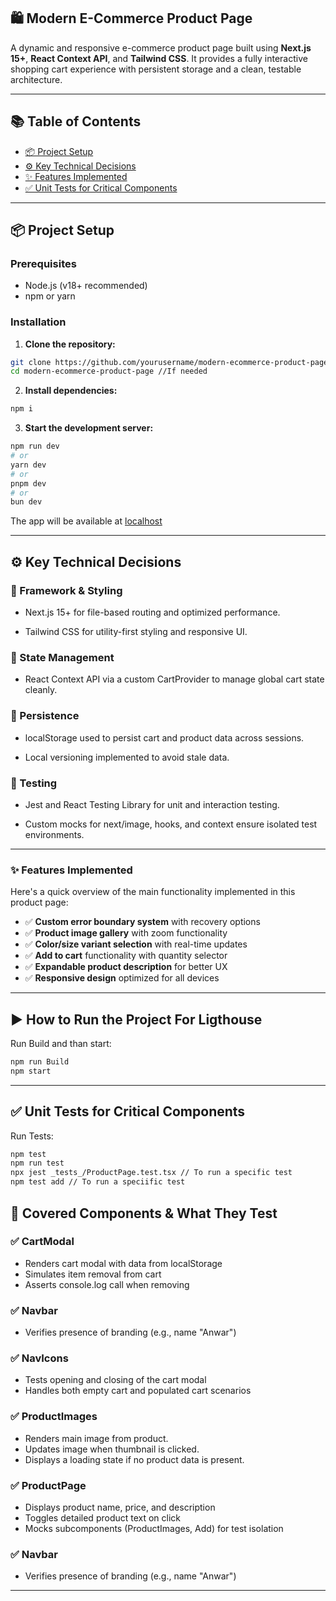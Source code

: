 ## 🛍️ Modern E-Commerce Product Page

A dynamic and responsive e-commerce product page built using **Next.js 15+**, **React Context API**, and **Tailwind CSS**. It provides a fully interactive shopping cart experience with persistent storage and a clean, testable architecture.

---

## 📚 Table of Contents

- [📦 Project Setup](#-project-setup)
- [⚙️ Key Technical Decisions](#-Key-Technical-Decisions)
- [✨ Features Implemented](#-features-implemented)
- [✅ Unit Tests for Critical Components](#-Unit-Tests-for-Critical-Components)

---

## 📦 Project Setup

### Prerequisites

- Node.js (v18+ recommended)
- npm or yarn

### Installation

1. **Clone the repository:**

```bash
git clone https://github.com/yourusername/modern-ecommerce-product-page.git
cd modern-ecommerce-product-page //If needed
```

2. **Install dependencies:**

```bash
npm i
```

3. **Start the development server:**

```bash
npm run dev
# or
yarn dev
# or
pnpm dev
# or
bun dev
```

The app will be available at [localhost](http://localhost:3000)

---

## ⚙️ Key Technical Decisions

### 🔧 Framework & Styling

- Next.js 15+ for file-based routing and optimized performance.

- Tailwind CSS for utility-first styling and responsive UI.

### 🧠 State Management

- React Context API via a custom CartProvider to manage global cart state cleanly.

### 💾 Persistence

- localStorage used to persist cart and product data across sessions.

- Local versioning implemented to avoid stale data.

### 🧪 Testing
- Jest and React Testing Library for unit and interaction testing.

- Custom mocks for next/image, hooks, and context ensure isolated test environments.

---

### ✨ Features Implemented

Here's a quick overview of the main functionality implemented in this product page:

- ✅ **Custom error boundary system** with recovery options  
- ✅ **Product image gallery** with zoom functionality  
- ✅ **Color/size variant selection** with real-time updates  
- ✅ **Add to cart** functionality with quantity selector  
- ✅ **Expandable product description** for better UX  
- ✅ **Responsive design** optimized for all devices  

---

## ▶️ How to Run the Project For Ligthouse

Run Build and than start:

```bash
npm run Build
npm start
```

---

## ✅ Unit Tests for Critical Components

Run Tests:

```bash
npm test
npm run test
npx jest _tests_/ProductPage.test.tsx // To run a specific test
npm test add // To run a speciific test
```

## 🧪 Covered Components & What They Test

### ✅ CartModal

- Renders cart modal with data from localStorage
- Simulates item removal from cart
- Asserts console.log call when removing

### ✅ Navbar

- Verifies presence of branding (e.g., name "Anwar")

### ✅ NavIcons

- Tests opening and closing of the cart modal
- Handles both empty cart and populated cart scenarios

### ✅ ProductImages

- Renders main image from product.
- Updates image when thumbnail is clicked.
- Displays a loading state if no product data is present.

### ✅ ProductPage

- Displays product name, price, and description
- Toggles detailed product text on click
- Mocks subcomponents (ProductImages, Add) for test isolation

### ✅ Navbar

- Verifies presence of branding (e.g., name "Anwar")

---

